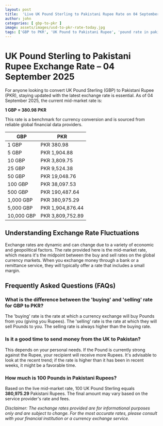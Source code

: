 ```yaml
---
layout: post
title:  'Live UK Pound Sterling to Pakistani Rupee Rate on 04 September 2025'
author: john
categories: [ gbp-to-pkr ]
image: assets/images/usd-to-pkr-rate-today.jpg
tags: ['GBP to PKR', 'UK Pound to Pakistani Rupee', 'pound rate in pakistan', 'great britain pound to pkr', 'uk to pakistan money transfer']
---
```


# UK Pound Sterling to Pakistani Rupee Exchange Rate – 04 September 2025

For anyone looking to convert UK Pound Sterling (GBP) to Pakistani Rupee (PKR), staying updated with the latest exchange rate is essential. As of 04 September 2025, the current mid-market rate is:

**1 GBP = 380.98 PKR**

This rate is a benchmark for currency conversion and is sourced from reliable global financial data providers.

| GBP | PKR |
| --- | --- |
| 1 GBP | PKR 380.98 |
| 5 GBP | PKR 1,904.88 |
| 10 GBP | PKR 3,809.75 |
| 25 GBP | PKR 9,524.38 |
| 50 GBP | PKR 19,048.76 |
| 100 GBP | PKR 38,097.53 |
| 500 GBP | PKR 190,487.64 |
| 1,000 GBP | PKR 380,975.29 |
| 5,000 GBP | PKR 1,904,876.44 |
| 10,000 GBP | PKR 3,809,752.89 |


## Understanding Exchange Rate Fluctuations

Exchange rates are dynamic and can change due to a variety of economic and geopolitical factors. The rate provided here is the mid-market rate, which means it's the midpoint between the buy and sell rates on the global currency markets. When you exchange money through a bank or a remittance service, they will typically offer a rate that includes a small margin.

## Frequently Asked Questions (FAQs)

### What is the difference between the 'buying' and 'selling' rate for GBP to PKR?

The 'buying' rate is the rate at which a currency exchange will buy Pounds from you (giving you Rupees). The 'selling' rate is the rate at which they will sell Pounds to you. The selling rate is always higher than the buying rate.

### Is it a good time to send money from the UK to Pakistan?

This depends on your personal needs. If the Pound is currently strong against the Rupee, your recipient will receive more Rupees. It's advisable to look at the recent trend; if the rate is higher than it has been in recent weeks, it might be a favorable time.

### How much is 100 Pounds in Pakistani Rupees?

Based on the live mid-market rate, 100 UK Pound Sterling equals **380,975.29** Pakistani Rupees. The final amount may vary based on the service provider's rate and fees.



*Disclaimer: The exchange rates provided are for informational purposes only and are subject to change. For the most accurate rates, please consult with your financial institution or a currency exchange service.*
